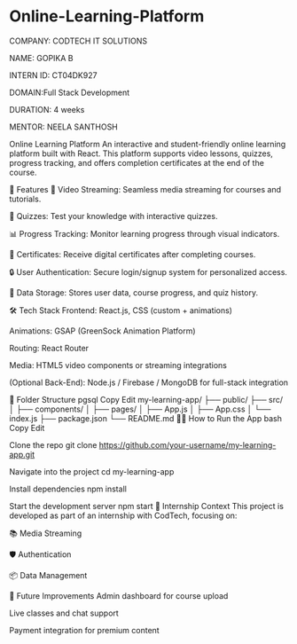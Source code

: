 # Online-Learning-Platform

COMPANY: CODTECH IT SOLUTIONS

NAME: GOPIKA B

INTERN ID: CT04DK927

DOMAIN:Full Stack Development

DURATION: 4 weeks

MENTOR: NEELA SANTHOSH

Online Learning Platform An interactive and student-friendly online learning platform built with React. This platform supports video lessons, quizzes, progress tracking, and offers completion certificates at the end of the course.

🚀 Features 🎥 Video Streaming: Seamless media streaming for courses and tutorials.

🧠 Quizzes: Test your knowledge with interactive quizzes.

📊 Progress Tracking: Monitor learning progress through visual indicators.

📜 Certificates: Receive digital certificates after completing courses.

🔒 User Authentication: Secure login/signup system for personalized access.

💾 Data Storage: Stores user data, course progress, and quiz history.

🛠️ Tech Stack Frontend: React.js, CSS (custom + animations)

Animations: GSAP (GreenSock Animation Platform)

Routing: React Router

Media: HTML5 video components or streaming integrations

(Optional Back-End): Node.js / Firebase / MongoDB for full-stack integration

📁 Folder Structure pgsql Copy Edit my-learning-app/ ├── public/ ├── src/ │ ├── components/ │ ├── pages/ │ ├── App.js │ ├── App.css │ └── index.js ├── package.json └── README.md 🧑‍💻 How to Run the App bash Copy Edit

Clone the repo
git clone https://github.com/your-username/my-learning-app.git

Navigate into the project
cd my-learning-app

Install dependencies
npm install

Start the development server
npm start 🏁 Internship Context This project is developed as part of an internship with CodTech, focusing on:

📚 Media Streaming

🛡️ Authentication

📦 Data Management

🌟 Future Improvements Admin dashboard for course upload

Live classes and chat support

Payment integration for premium content
